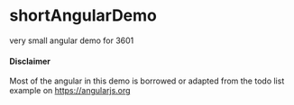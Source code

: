 # shortAngularDemo
very small angular demo for 3601

#### Disclaimer
Most of the angular in this demo is borrowed or adapted from the todo list example on https://angularjs.org
